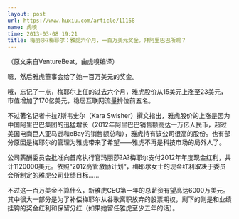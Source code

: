 ```yaml
---
layout: post
url: https://www.huxiu.com/article/11168
name: 虎嗅
time: 2013-03-08 19:21
title: 梅丽莎?梅耶尔：雅虎六个月，一百万美元奖金。拜阿里巴巴所赐？
---
```

（原文来自VentureBeat，由虎嗅编译）

嗯，然后雅虎董事会给了她一百万美元的奖金。

哦，忘记了一点，梅耶尔上任的过去六个月，雅虎股价从15美元上涨至23美元，市值增加了170亿美元，稳居互联网流量排位前五名。

不过著名记者卡拉?斯韦史尔（Kara Swisher）撰文指出，雅虎股价的上涨是因为中国阿里巴巴集团的迅猛增长（2012年阿里巴巴销售额高达一万亿人民币，超过美国电商巨人亚马逊和eBay的销售额总和），雅虎持有该公司很高的股份。也有部分原因是梅耶尔的管理为雅虎带来了希望——雅虎不再是科技市场的局外人了。

公司薪酬委员会批准向首席执行官玛丽莎?A?梅耶尔支付2012年年度现金红利，共计1120000美元。依照“2012高管激励计划“，梅耶尔女士的现金红利取决于委员会所制定的雅虎公司业绩目标……

不过这一百万美金不算什么，新雅虎CEO第一年的总薪资有望高达6000万美元。其中很大一部分是为了补偿梅耶尔从谷歌离职放弃的股票期权，剩下的则是和业绩挂钩的奖金红利和保留分红（如果她留任雅虎至少五年的话）。

